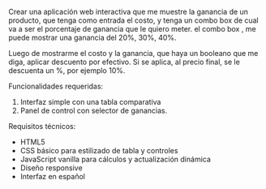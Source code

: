 Crear una aplicación web interactiva que me muestre la ganancia de un producto, que tenga como entrada el costo, y tenga un combo box de cual va a ser el porcentaje de ganancia que le quiero meter. el combo box , me puede mostrar una ganancia del 20%, 30%, 40%.

Luego de mostrarme el costo y la ganancia, que haya un booleano que me diga, aplicar descuento por efectivo. Si se aplica, al precio final, se le descuenta un %, por ejemplo 10%.

Funcionalidades requeridas:
1. Interfaz simple con una tabla comparativa
2. Panel de control con selector de ganancias. 


Requisitos técnicos:
- HTML5
- CSS básico para estilizado de tabla y controles
- JavaScript vanilla para cálculos y actualización dinámica
- Diseño responsive
- Interfaz en español
